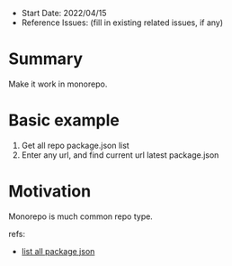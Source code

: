- Start Date: 2022/04/15
- Reference Issues: (fill in existing related issues, if any)

# Summary

Make it work in monorepo.

# Basic example

1. Get all repo package.json list
2. Enter any url, and find current url latest package.json

# Motivation

Monorepo is much common repo type.

refs:

- [list all package json](https://stackoverflow.com/questions/48191942/using-github-api-to-retrieve-files-with-specific-extension)
